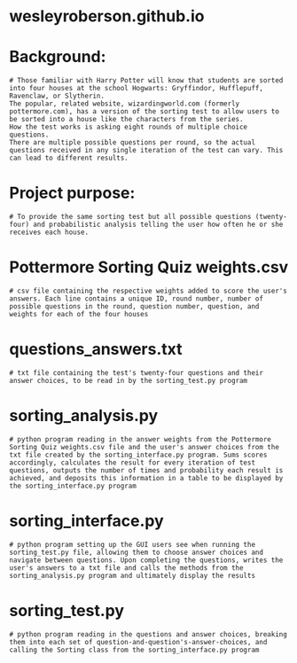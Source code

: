 # wesleyroberson.github.io

# Background:
    # Those familiar with Harry Potter will know that students are sorted into four houses at the school Hogwarts: Gryffindor, Hufflepuff, Ravenclaw, or Slytherin.
    The popular, related website, wizardingworld.com (formerly pottermore.com), has a version of the sorting test to allow users to be sorted into a house like the characters from the series.
    How the test works is asking eight rounds of multiple choice questions.
    There are multiple possible questions per round, so the actual questions received in any single iteration of the test can vary. This can lead to different results.

# Project purpose:
    # To provide the same sorting test but all possible questions (twenty-four) and probabilistic analysis telling the user how often he or she receives each house.


# Pottermore Sorting Quiz weights.csv
    # csv file containing the respective weights added to score the user's answers. Each line contains a unique ID, round number, number of possible questions in the round, question number, question, and weights for each of the four houses

# questions_answers.txt
    # txt file containing the test's twenty-four questions and their answer choices, to be read in by the sorting_test.py program

# sorting_analysis.py
    # python program reading in the answer weights from the Pottermore Sorting Quiz weights.csv file and the user's answer choices from the txt file created by the sorting_interface.py program. Sums scores accordingly, calculates the result for every iteration of test questions, outputs the number of times and probability each result is achieved, and deposits this information in a table to be displayed by the sorting_interface.py program

# sorting_interface.py
    # python program setting up the GUI users see when running the sorting_test.py file, allowing them to choose answer choices and navigate between questions. Upon completing the questions, writes the user's answers to a txt file and calls the methods from the sorting_analysis.py program and ultimately display the results

# sorting_test.py
    # python program reading in the questions and answer choices, breaking them into each set of question-and-question's-answer-choices, and calling the Sorting class from the sorting_interface.py program
